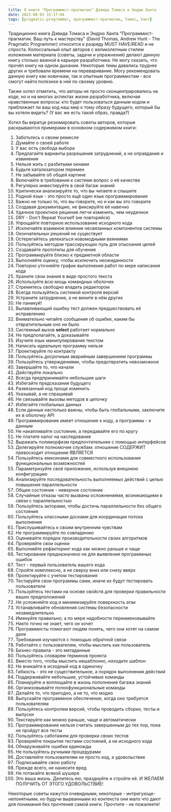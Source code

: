 ```yaml
---
title: О книге "Программист-прагматик" Дэвида Томаса и Эндрю Ханта
date: 2021-08-03 15:17:04
tags: [pragmatic-programmer, программист-прагматик, Томас, Хант]
---
```


Традиционно книга Дэвида Томаса и Эндрю Ханта "Программист-прагматик. Ваш путь к мастерству" (David Thomas, Andrew Hunt - The Pragmatic Programmer) относится к разряду MUST HAVE/READ и не спроста. Колоссальный опыт авторов с великолепным стилем изложения материала (советы, задачи и упражнения) делают данную книгу столько важной в карьере разработчика. Не могу сказать, что прочёл книгу на одном дыхании. Некоторые темы давались труднее других и требовали времени на переваривание. Могу рекомендовать данную книгу как новичкам, так и опытным программистам - все смогут найти полезное в ней по своему уровню. 

Также хотел отметить, что авторы не просто сконцентрировались на коде, но и на многих аспектах жизни разработчика, включая нравственные вопросы: кто будет пользоваться данным кодом и приближает ли ваш код наш мир к тому образу будущего, который бы вы хотели видеть? (У вас же есть такой образ, правда?)

Хотел бы вкратце резюмировать советы авторов, которые раскрываются примерами в основном содержимом книги:

1. Заботьтесь о своем ремесле
2. Думайте о своей работе
3. У вас есть свобода выбора
4. Предлагайте варианты разрешения затруднений, а не оправдания и извинения
5. Нельзя жить с разбитыми окнами
6. Будьте катализатором перемен
7. Не забывайте об общей картине
8. Включайте в требования к системе вопрос о её качестве
9. Регулярно инвестируйте в свой багаж знаний
10. Критически анализируйте то, что вы читаете и слышите
11. Родной язык - это просто ещё один язык программирования
12. Важно не только то, что вы говорите, но и как вы это говорите
13. Создавая документацию, не фиксируйте её навечно
14. Удачное проектное решение легче изменить, чем неудачное
15. DRY - Don't Repeat Yourself (не повторяйся)
16. Упрощайте повторное использование исходного кода
17. Исключайте взаимное влияние несвязанных компонентов системы
18. Окончательных решений не существует
19. Остерегайтесь увлекаться новомодными веяниями
20. Пользуйтесь методом трассирующих пуль для отыскания целей
21. Создавайте прототипы для обучения
22. Программируйте близко к предметной области
23. Выполняйте оценку, чтобы исключить неожиданности
24. Повторно уточняйте график выполнения работ по мере написания кода
25. Храните свои знания в виде простого текста
26. Используйте всю мощь командных оболочек
27. Стремитесь свободно владеть редактором
28. Всегда пользуйтесь системой контроля версий
29. Устраните затруднение, а не вините в нём других
30. Не паникуй!
31. Вылавливающий ошибку тест должен предшествовать её исправлению
32. Внимательно читайте сообщения об ошибке, каким бы отвратительным оно ни было
33. Системный вызов **select** работает нормально
34. Не предполагайте, а доказывайте
35. Изучите язык манипулирования текстом
36. Написать идеальную программу нельзя
37. Проектируйте по контракту
38. Пользуйтесь досрочным аварийным завершением программы
39. Пользуйтесь утверждениями, чтобы предотвратить невозможное
40. Завершайте то, что начали
41. Действуйте локально
42. Всегда предпринимайте небольшие шаги
43. Избегайте предсказания будущего
44. Развязанный код проще изменить
45. Указывай, а не спрашивай
46. Не связывайте вызовы методов в цепочку
47. Избегайте глобальных данных
48. Если данные настолько важны, чтобы быть глобальными, заключите их в оболочку API
49. Программирование имеет отношение к коду, а программы - к данным
50. Не накапливайте состояние, а передавайте его по кругу
51. Не платите налог на наследование
52. Выражать полиморфизм предпочтительнее с помощью интерфейсов
53. Делегируйте полномочия службам: отношение СОДЕРЖИТ превосходит отношение ЯВЛЯЕТСЯ
54. Пользуйтесь миксинами для совместного использования функциональных возможностей
55. Параметризуйте своё приложение, используя внешнюю конфигурацию
56. Анализируйте последовательность выполняемых действий с целью повышения параллельности
57. Общее состояние - неверное состояние
58. Случайные отказы часто вызваны осложнениями, возникающими в связи с параллельностью
59. Пользуйтесь акторами, чтобы достичь параллельности без общего состояния
60. Пользуйтесь классными досками для координации потока выполнения
61. Прислушивайтесь к своим внутренним чувствам
62. Не программируйте по совпадению
63. Оценивайте порядок производительности своих алгоритмов
64. Проверяйте свои оценки
65. Выполняйте рефакторинг кода как можно раньше и чаще
66. Тестирование предназначено не для выявления программных ошибок
67. Тест - первый пользователь вашего кода
68. Стройте комплексно, а не сверху вниз или снизу вверх
69. Проектируйте с учетом тестирования
70. Тестируйте свои программы сами, иначе их будут тестировать пользователи
71. Пользуйтесь тестами на основе свойств для проверки правильности ваших предположений
72. Не усложняйте код и минимизируйте поверхность атак
73. Устанавливайте обновления системы безопасности незамедлительно
74. Именуйте правильно; а по мере надобности переименовывайте
75. Никто точно не знает, чего он хочет
76. Программисты помогают людям понять, чего они хотят на самом деле
77. Требования изучаются с помощью обратной связи
78. Работайте с пользователем, чтобы мыслить как пользователь
79. Бизнес-правила - это метаданные
80. Пользуйтесь словарем терминов проекта
81. Вместо того, чтобы мыслить нешаблонно, *находите* шаблон
82. Не вникайте в исходный код в одиночку
83. Гибкость - это не существительное, а порядок выполнения действий
84. Поддерживайте небольшие, устойчивые команды
85. Планируйте и воплощайте в жизнь пополнение багажа знаний
86. Организовывайте полнофункциональные команды
87. Делайте то, что пригодно, а не то, что модно
88. Выпускайте программное обеспечение, когда оно требуется пользователям
89. Пользуйтесь контролем версий, чтобы проводить сборки, тесты и выпуски
90. Текстируйте как можно раньше, чаще и автоматически
91. Программирование нельзя считать завершенным до тех пор, пока не пройдут все тесты
92. Пользуйтесь саботажем для проверки своих тестов
93. Проверяйте покрытие тестами состояний, а не исходного кода
94. Обнаруживайте ошибки единожды
95. Не пользуйтесь ручными процедурами
96. Доставляйте пользователям не просто код, а удовольствие
97. Подписывайте свою работу
98. Прежде всего, не нанесите вред
99. Не потакайте всякой шушере
100. Это ваша жизнь. Делитесь ею, празднуйте и стройте её. И ЖЕЛАЕМ ПОЛУЧИТЬ ОТ ЭТОГО УДОВОЛЬСТВИЕ!

Некоторые советы кажутся очевидными, некоторые - интригующе-непонятными, но будучи вырванными из контекста они мало что дают для понимания без прочтения самой книги. Прочтите - не пожалеете!